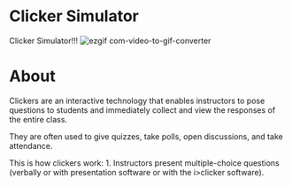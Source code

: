 # Clicker Simulator
Clicker Simulator!!!
![ezgif com-video-to-gif-converter](https://github.com/IohanDelgado/clicker-simulator-main/assets/135311461/a1f90c72-94f4-465d-bba8-45f1079e5d4c)

# About
Clickers are an interactive technology that enables instructors to pose questions to students and immediately collect and view the responses of the entire class.

They are often used to give quizzes, take polls, open discussions, and take attendance.

This is how clickers work: 1. Instructors present multiple-choice questions (verbally or with presentation software or with the i>clicker software).
